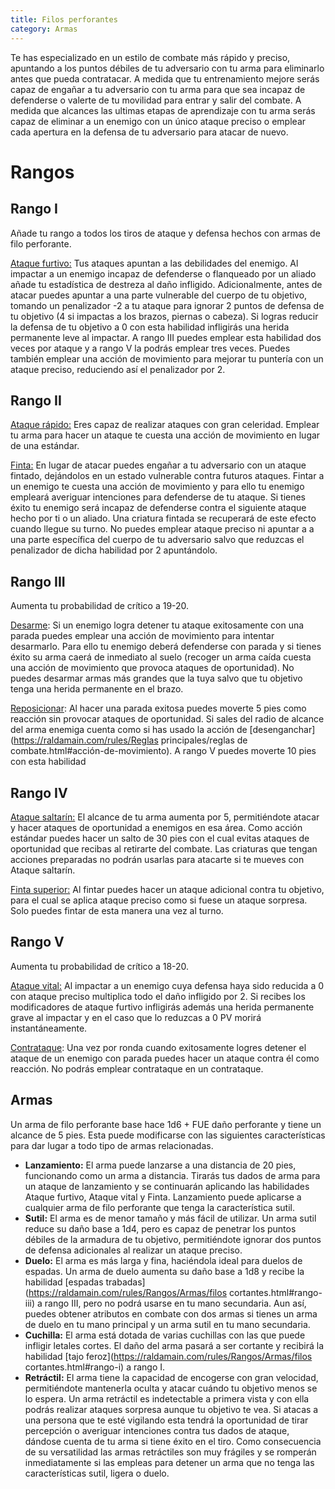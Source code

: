 ```yaml
---
title: Filos perforantes
category: Armas
---
```


Te has especializado en un estilo de combate más rápido y preciso, apuntando a los puntos débiles de tu adversario con tu arma para eliminarlo antes que pueda contratacar. A medida que tu entrenamiento mejore serás capaz de engañar a tu adversario con tu arma para que sea incapaz de defenderse o valerte de tu movilidad para entrar y salir del combate. A medida que alcances las ultimas etapas de aprendizaje con tu arma serás capaz de eliminar a un enemigo con un único ataque preciso o emplear cada apertura en la defensa de tu adversario para atacar de nuevo.

# Rangos

## Rango I

Añade tu rango a todos los tiros de ataque y defensa hechos con armas de filo perforante.

<u>Ataque furtivo:</u> Tus ataques apuntan a las debilidades del enemigo. Al impactar a un enemigo incapaz de defenderse o flanqueado por un aliado añade tu estadística de destreza al daño infligido. Adicionalmente, antes de atacar puedes apuntar a una parte vulnerable del cuerpo de tu objetivo, tomando un penalizador -2 a tu ataque para ignorar 2 puntos de defensa de tu objetivo (4 si impactas a los brazos, piernas o cabeza). Si logras reducir la defensa de tu objetivo a 0 con esta habilidad infligirás una herida permanente leve al impactar. A rango III puedes emplear esta habilidad dos veces por ataque y a rango V la podrás emplear tres veces. Puedes también emplear una acción de movimiento para mejorar tu puntería con un ataque preciso, reduciendo así el penalizador por 2.

## Rango II

<u>Ataque rápido:</u> Eres capaz de realizar ataques con gran celeridad. Emplear tu arma para hacer un ataque te cuesta una acción de movimiento en lugar de una estándar. 

<u>Finta:</u> En lugar de atacar puedes engañar a tu adversario con un ataque fintado, dejándolos en un estado vulnerable contra futuros ataques. Fintar a un enemigo te cuesta una acción de movimiento y para ello tu enemigo empleará averiguar intenciones para defenderse de tu ataque. Si tienes éxito tu enemigo será incapaz de defenderse contra el siguiente ataque hecho por ti o un aliado. Una criatura fintada se recuperará de este efecto cuando llegue su turno. No puedes emplear ataque preciso ni apuntar a a una parte específica del cuerpo de tu adversario salvo que reduzcas el penalizador de dicha habilidad por 2 apuntándolo.

## Rango III 

Aumenta tu probabilidad de crítico a 19-20.

<u>Desarme</u>: Si un enemigo logra detener tu ataque exitosamente con una parada puedes emplear una acción de movimiento para intentar desarmarlo. Para ello tu enemigo deberá defenderse con parada y si tienes éxito su arma caerá de inmediato al suelo (recoger un arma caída cuesta una acción de movimiento que provoca ataques de oportunidad). No puedes desarmar armas más grandes que la tuya salvo que tu objetivo tenga una herida permanente en el brazo.

<u>Reposicionar</u>: Al hacer una parada exitosa puedes moverte 5 pies como reacción sin provocar ataques de oportunidad. Si sales del radio de alcance del arma enemiga cuenta como si has usado la acción de [desenganchar](https://raldamain.com/rules/Reglas principales/reglas de combate.html#acción-de-movimiento). A rango V puedes moverte 10 pies con esta habilidad

## Rango IV

<u>Ataque saltarín:</u> El alcance de tu arma aumenta por 5, permitiéndote atacar y hacer ataques de oportunidad a enemigos en esa área. Como acción estándar puedes hacer un salto de 30 pies con el cual evitas ataques de oportunidad que recibas al retirarte del combate. Las criaturas que tengan acciones preparadas no podrán usarlas para atacarte si te mueves con Ataque saltarín.

<u>Finta superior:</u> Al fintar puedes hacer un ataque adicional contra tu objetivo, para el cual se aplica ataque preciso como si fuese un ataque sorpresa. Solo puedes fintar de esta manera una vez al turno.

## Rango V 

Aumenta tu probabilidad de crítico a 18-20.

<u>Ataque vital:</u> Al impactar a un enemigo cuya defensa haya sido reducida a 0 con ataque preciso multiplica todo el daño infligido por 2. Si recibes los modificadores de ataque furtivo infligirás además una herida permanente grave al impactar y en el caso que lo reduzcas a 0 PV morirá instantáneamente.

<u>Contrataque</u>: Una vez por ronda cuando exitosamente logres detener el ataque de un enemigo con parada puedes hacer un ataque contra él como reacción. No podrás emplear contrataque en un contrataque.

## Armas

Un arma de filo perforante base hace 1d6 + FUE daño perforante y tiene un alcance de 5 pies. Esta puede modificarse con las siguientes características para dar lugar a todo tipo de armas relacionadas.

- **Lanzamiento:** El arma puede lanzarse a una distancia de 20 pies, funcionando como un arma a distancia. Tirarás tus dados de arma para un ataque de lanzamiento y se continuarán aplicando las habilidades Ataque furtivo, Ataque vital y Finta. Lanzamiento puede aplicarse a cualquier arma de filo perforante que tenga la característica sutil.
- **Sutil:** El arma es de menor tamaño y más fácil de utilizar. Un arma sutil reduce su daño base a 1d4, pero es capaz de penetrar los puntos débiles de la armadura de tu objetivo, permitiéndote ignorar dos puntos de defensa adicionales al realizar un ataque preciso.
- **Duelo:** El arma es más larga y fina, haciéndola ideal para duelos de espadas. Un arma de duelo aumenta su daño base a 1d8 y recibe la habilidad [espadas trabadas](https://raldamain.com/rules/Rangos/Armas/filos cortantes.html#rango-iii) a rango III, pero no podrá usarse en tu mano secundaria. Aun así, puedes obtener atributos en combate con dos armas si tienes un arma de duelo en tu mano principal y un arma sutil en tu mano secundaria.
- **Cuchilla:** El arma está dotada de varias cuchillas con las que puede infligir letales cortes. El daño del arma pasará a ser cortante y recibirá la habilidad [tajo feroz](https://raldamain.com/rules/Rangos/Armas/filos cortantes.html#rango-i) a rango I. 
- **Retráctil:** El arma tiene la capacidad de encogerse con gran velocidad, permitiéndote mantenerla oculta y atacar cuándo tu objetivo menos se lo espera. Un arma retráctil es indetectable a primera vista y con ella podrás realizar ataques sorpresa aunque tu objetivo te vea. Si atacas a una persona que te esté vigilando esta tendrá la oportunidad de tirar percepción o averiguar intenciones contra tus dados de ataque, dándose cuenta de tu arma si tiene éxito en el tiro. Como consecuencia de su versatilidad las armas retráctiles son muy frágiles y se romperán inmediatamente si las empleas para detener un arma que no tenga las características sutil, ligera o duelo.